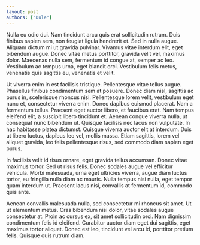 ```yaml
---
layout: post
authors: ["Dule"]
---
```


Nulla eu odio dui. Nam tincidunt arcu quis erat sollicitudin rutrum. Duis finibus sapien sem, non feugiat ligula hendrerit et. Sed in nulla augue. Aliquam dictum mi ut gravida pulvinar. Vivamus vitae interdum elit, eget bibendum augue. Donec vitae metus porttitor, gravida velit vel, maximus dolor. Maecenas nulla sem, fermentum id congue at, semper ac leo. Vestibulum ac tempus urna, eget blandit orci. Vestibulum felis metus, venenatis quis sagittis eu, venenatis et velit.

Ut viverra enim in est facilisis tristique. Pellentesque vitae tellus augue. Phasellus finibus condimentum sem at posuere. Donec diam nisl, sagittis ac purus in, scelerisque rhoncus nisi. Pellentesque lorem velit, vestibulum eget nunc et, consectetur viverra enim. Donec dapibus euismod placerat. Nam a fermentum tellus. Praesent eget auctor libero, et faucibus erat. Nam tempus eleifend elit, a suscipit libero tincidunt et. Aenean congue viverra nulla, ut consequat nunc bibendum ut. Quisque facilisis nec lacus non vulputate. In hac habitasse platea dictumst. Quisque viverra auctor elit at interdum. Duis ut libero luctus, dapibus leo vel, mollis massa. Etiam sagittis, lorem vel aliquet gravida, leo felis pellentesque risus, sed commodo diam sapien eget purus.

In facilisis velit id risus ornare, eget gravida tellus accumsan. Donec vitae maximus tortor. Sed ut risus felis. Donec sodales augue vel efficitur vehicula. Morbi malesuada, urna eget ultricies viverra, augue diam luctus tortor, eu fringilla nulla diam ac mauris. Nulla tempus nisi nulla, eget tempor quam interdum ut. Praesent lacus nisi, convallis at fermentum id, commodo quis ante.

Aenean convallis malesuada nulla, sed consectetur mi rhoncus sit amet. Ut ut elementum metus. Cras bibendum nisi dolor, vitae sodales augue consectetur at. Proin ac cursus ex, sit amet sollicitudin orci. Nam dignissim condimentum felis id eleifend. Curabitur auctor diam eget dui sagittis, eget maximus tortor aliquet. Donec est leo, tincidunt vel arcu id, porttitor pretium felis. Quisque quis rutrum diam.
